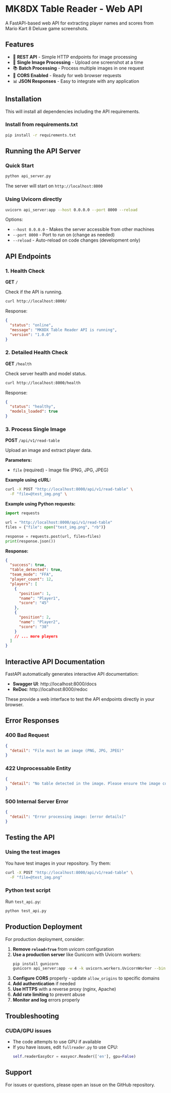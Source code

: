 # MK8DX Table Reader - Web API

A FastAPI-based web API for extracting player names and scores from Mario Kart 8 Deluxe game screenshots.

## Features

- 🚀 **REST API** - Simple HTTP endpoints for image processing
- 📸 **Single Image Processing** - Upload one screenshot at a time
- 📚 **Batch Processing** - Process multiple images in one request
- 🔄 **CORS Enabled** - Ready for web browser requests
- 📊 **JSON Responses** - Easy to integrate with any application

## Installation

This will install all dependencies including the API requirements.

### Install from requirements.txt

```bash
pip install -r requirements.txt
```

## Running the API Server

### Quick Start

```bash
python api_server.py
```

The server will start on `http://localhost:8000`

### Using Uvicorn directly

```bash
uvicorn api_server:app --host 0.0.0.0 --port 8000 --reload
```

Options:
- `--host 0.0.0.0` - Makes the server accessible from other machines
- `--port 8000` - Port to run on (change as needed)
- `--reload` - Auto-reload on code changes (development only)

## API Endpoints

### 1. Health Check

**GET** `/`

Check if the API is running.

```bash
curl http://localhost:8000/
```

Response:
```json
{
  "status": "online",
  "message": "MK8DX Table Reader API is running",
  "version": "1.0.0"
}
```

### 2. Detailed Health Check

**GET** `/health`

Check server health and model status.

```bash
curl http://localhost:8000/health
```

Response:
```json
{
  "status": "healthy",
  "models_loaded": true
}
```

### 3. Process Single Image

**POST** `/api/v1/read-table`

Upload an image and extract player data.

**Parameters:**
- `file` (required) - Image file (PNG, JPG, JPEG)

**Example using cURL:**

```bash
curl -X POST "http://localhost:8000/api/v1/read-table" \
  -F "file=@test_img.png" \
```

**Example using Python requests:**

```python
import requests

url = "http://localhost:8000/api/v1/read-table"
files = {"file": open("test_img.png", "rb")}

response = requests.post(url, files=files)
print(response.json())
```

**Response:**

```json
{
  "success": true,
  "table_detected": true,
  "team_mode": "FFA",
  "player_count": 12,
  "players": [
    {
      "position": 1,
      "name": "Player1",
      "score": "45"
    },
    {
      "position": 2,
      "name": "Player2",
      "score": "38"
    }
    // ... more players
  ]
}
```

## Interactive API Documentation

FastAPI automatically generates interactive API documentation:

- **Swagger UI**: http://localhost:8000/docs
- **ReDoc**: http://localhost:8000/redoc

These provide a web interface to test the API endpoints directly in your browser.

## Error Responses

### 400 Bad Request
```json
{
  "detail": "File must be an image (PNG, JPG, JPEG)"
}
```

### 422 Unprocessable Entity
```json
{
  "detail": "No table detected in the image. Please ensure the image contains a valid MK8DX results table."
}
```

### 500 Internal Server Error
```json
{
  "detail": "Error processing image: [error details]"
}
```

## Testing the API

### Using the test images

You have test images in your repository. Try them:

```bash
curl -X POST "http://localhost:8000/api/v1/read-table" \
  -F "file=@test_img.png"
```

### Python test script

Run `test_api.py`:
```bash
python test_api.py
```

## Production Deployment

For production deployment, consider:

1. **Remove `reload=True`** from uvicorn configuration
2. **Use a production server** like Gunicorn with Uvicorn workers:
   ```bash
   pip install gunicorn
   gunicorn api_server:app -w 4 -k uvicorn.workers.UvicornWorker --bind 0.0.0.0:8000
   ```
3. **Configure CORS** properly - update `allow_origins` to specific domains
4. **Add authentication** if needed
5. **Use HTTPS** with a reverse proxy (nginx, Apache)
6. **Add rate limiting** to prevent abuse
7. **Monitor and log** errors properly

## Troubleshooting

### CUDA/GPU issues
- The code attempts to use GPU if available
- If you have issues, edit `fullreader.py` to use CPU:
  ```python
  self.readerEasyOcr = easyocr.Reader(['en'], gpu=False)
  ```

## Support

For issues or questions, please open an issue on the GitHub repository.
